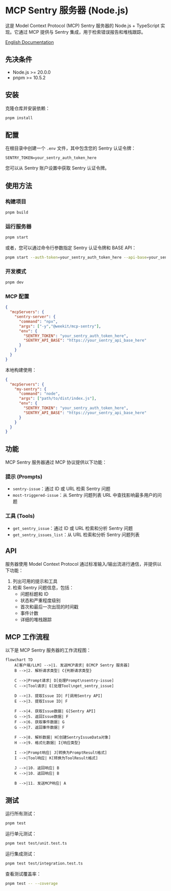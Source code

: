# MCP Sentry 服务器 (Node.js)

这是 Model Context Protocol (MCP) Sentry 服务器的 Node.js + TypeScript 实现。它通过 MCP 提供与 Sentry 集成，用于检索错误报告和堆栈跟踪。

[English Documentation](./README.md)

## 先决条件

- Node.js >= 20.0.0
- pnpm >= 10.5.2

## 安装

克隆仓库并安装依赖：

```bash
pnpm install
```

## 配置

在根目录中创建一个 `.env` 文件，其中包含您的 Sentry 认证令牌：

```
SENTRY_TOKEN=your_sentry_auth_token_here
```

您可以从 Sentry 账户设置中获取 Sentry 认证令牌。

## 使用方法

### 构建项目

```bash
pnpm build
```

### 运行服务器

```bash
pnpm start
```

或者，您可以通过命令行参数指定 Sentry 认证令牌和 BASE API：

```bash
pnpm start --auth-token=your_sentry_auth_token_here --api-base=your_sentry_api_base_here
```

### 开发模式

```bash
pnpm dev
```

### MCP 配置

```json
{
  "mcpServers": {
    "sentry-server": {
      "command": "npx",
      "args": ["-y","@weekit/mcp-sentry"],
      "env": {
        "SENTRY_TOKEN": "your_sentry_auth_token_here",
        "SENTRY_API_BASE": "https://your_sentry_api_base_here"
      }
    }
  }
}
```

本地构建使用：

```json
{
  "mcpServers": {
    "my-sentry": {
      "command": "node",
      "args": ["path/to/dist/index.js"],
      "env": {
        "SENTRY_TOKEN": "your_sentry_auth_token_here",
        "SENTRY_API_BASE": "https://your_sentry_api_base_here"
      }
    }
  }
}
```

## 功能

MCP Sentry 服务器通过 MCP 协议提供以下功能：

### 提示 (Prompts)

- `sentry-issue`：通过 ID 或 URL 检索 Sentry 问题
- `most-triggered-issue`：从 Sentry 问题列表 URL 中查找影响最多用户的问题

### 工具 (Tools)

- `get_sentry_issue`：通过 ID 或 URL 检索和分析 Sentry 问题
- `get_sentry_issues_list`：从 URL 检索和分析 Sentry 问题列表

## API

服务器使用 Model Context Protocol 通过标准输入/输出流进行通信，并提供以下功能：

1. 列出可用的提示和工具
2. 检索 Sentry 问题信息，包括：
   - 问题标题和 ID
   - 状态和严重程度级别
   - 首次和最后一次出现的时间戳
   - 事件计数
   - 详细的堆栈跟踪

## MCP 工作流程

以下是 MCP Sentry 服务器的工作流程图：

```mermaid
flowchart TD
    A[客户端/LLM] -->|1. 发送MCP请求| B[MCP Sentry 服务器]
    B -->|2. 解析请求类型| C{判断请求类型}
    
    C -->|Prompt请求| D[处理Prompt\nsentry-issue]
    C -->|Tool请求| E[处理Tool\nget_sentry_issue]
    
    D -->|3. 提取Issue ID| F[调用Sentry API]
    E -->|3. 提取Issue ID| F
    
    F -->|4. 获取Issue数据| G[Sentry API]
    G -->|5. 返回Issue数据| F
    F -->|6. 获取事件数据| G
    G -->|7. 返回事件数据| F
    
    F -->|8. 解析数据| H[创建SentryIssueData对象]
    H -->|9. 格式化数据| I{响应类型}
    
    I -->|Prompt响应| J[转换为PromptResult格式]
    I -->|Tool响应| K[转换为ToolResult格式]
    
    J -->|10. 返回响应| B
    K -->|10. 返回响应| B
    
    B -->|11. 发送MCP响应| A
```

## 测试

运行所有测试：
```bash
pnpm test
```

运行单元测试：
```bash
pnpm test test/unit.test.ts
```

运行集成测试：
```bash
pnpm test test/integration.test.ts
```

查看测试覆盖率：
```bash
pnpm test -- --coverage
```
